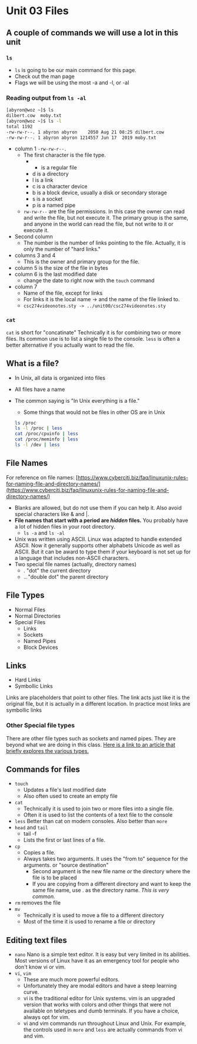 # Unit 03  Files

## A couple of commands we will use a lot in this unit

### ```ls```

* ```ls``` is going to be our main command for this page.
* Check out the man page
* Flags we will be using the most -a and -l, or -al

### Reading output from ```ls -al```

```bash
[abyron@woz ~]$ ls
dilbert.cow  moby.txt
[abyron@woz ~]$ ls -l
total 1192
-rw-rw-r--. 1 abyron abyron    2050 Aug 21 08:25 dilbert.cow
-rw-rw-r--. 1 abyron abyron 1214557 Jun 17  2019 moby.txt
```

* column 1 ```-rw-rw-r--.```
  * The first character is the file type.
    * - is a regular file
    * d is a directory
    * l is a link
    * c is a character device
    * b is a block device, usually a disk or secondary storage
    * s is a socket
    * p is a named pipe
  * ```rw-rw-r--``` are the file permissions.  In this case the owner can read and write the file, but not execute it.  The primary group is the same, and anyone in the world can read the file, but not write to it or execute it.
* Second column 
  * The number is the number of links pointing to the file.  Actually, it is only the number of "hard links."  
* columns 3 and 4
  * This is the owner and primary group for the file.
* column 5 is the size of the file in bytes
* column 6 is the last modified date
  * change the date to right now with the ```touch``` command
* column 7 
  * Name of the file, except for links
  * For links it is the local name -> and the name of the file linked to.
  * ```csc274videonotes.sty -> ../unit00/csc274videonotes.sty```




### ```cat```

```cat``` is short for "concatinate"  Technically it is for combining two or more files.  Its common use is to list a single file to the console.  ```less``` is often a better alternative if you actually want to read the file.

## What is a file?

* In Unix, all data is organized into files
* All files have a name
* The common saying is "In Unix everything is a file."
  * Some things that would not be files in other OS are in Unix
  
  ```bash
  ls /proc
  ls -l /proc | less
  cat /proc/cpuinfo | less
  cat /proc/meminfo | less
  ls -l /dev | less
  ```

## File Names

For reference on file names: [https://www.cyberciti.biz/faq/linuxunix-rules-for-naming-file-and-directory-names/](https://www.cyberciti.biz/faq/linuxunix-rules-for-naming-file-and-directory-names/)

* Blanks are allowed, but do not use them if you can help it.  Also avoid special characters like & and |.
* **File names that start with a period are *hidden* files.** You probably have a lot of hidden files in your root directory.  
  * ```ls -a``` and ```ls -al```
* Unix was written using ASCII.  Linux was adapted to handle extended ASCII.  Now it generally supports other alphabets Unicode as well as ASCII.  But it can be award to type them if your keyboard is not set up for a language that includes non-ASCII characters.
* Two special file names (actually, directory names)
  * . "dot" the current directory
  * .. "double dot" the parent directory

## File Types

* Normal Files
* Normal Directories
* Special Files
  * Links
  * Sockets
  * Named Pipes
  * Block Devices

## Links

* Hard Links
* Symbollic Links

Links are placeholders that point to other files.  The link acts just like it is the original file, but it is actually in a different location. In practice most links are symbollic links

### Other Special file types

There are other file types such as sockets and named pipes.  They are beyond what we are doing in this class.  [Here is a link to an article that briefly explores the various types.](https://www.tecmint.com/explanation-of-everything-is-a-file-and-types-of-files-in-linux/)

## Commands for files

* ```touch``` 
  * Updates a file's last modified date
  * Also often used to create an empty file
* ```cat```
  * Technically it is used to join two or more files into a single file.
  * Often it is used to list the contents of a text file to the console
* ```less``` Better than cat on modern consoles.  Also better than ```more```
* ```head``` and ```tail```
  * tail -f 
  * Lists the first or last lines of a file.
* ```cp``` 
  * Copies a file.  
  * Always takes two arguments.  It uses the "from to" sequence for the arguments. or "source destination"
    * Second argument is the new file name *or* the directory where the file is to be placed
    * If you are copying from a different directory and want to keep the same file name, use . as the directory name.  *This is very common.*
* ```rm``` removes the file
* ```mv``` 
  * Technically it is used to move a file to a different directory
  * Most of the time it is used to rename a file or directory

## Editing text files

* ```nano```  Nano is a simple text editor.  It is easy but very limited in its abilities.  Most versions of Linux have it as an emergency tool for people who don't know vi or vim.
* ```vi```, ```vim``` 
  * These are much more powerful editors.  
  * Unfortunately they are modal editors and have a steep learning curve.  
  * vi is the traditional editor for Unix systems.  vim is an upgraded version that works with colors and other things that were not available on teletypes and dumb terminals.  If you have a choice, always opt for vim.
  * vi and vim commands run throughout Linux and Unix.  For example, the controls used in ```more``` and ```less``` are actually commands from vi and vim.  
